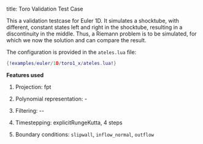title: Toro Validation Test Case

This a validation testcase for Euler 1D. It simulates a shocktube, with
different, constant states left and right in the shocktube, resulting in a
discontinuity in the middle.
Thus, a Riemann problem is to be simulated, for which we now the solution and
can compare the result.

The configuration is provided in the `ateles.lua` file:

```lua
{!examples/euler/1D/toro1_x/ateles.lua!}
```

**Features used**

1. Projection: fpt

2. Polynomial representation: -

3. Filtering: --

4. Timestepping: explicitRungeKutta, 4 steps

5. Boundary conditions: `slipwall`, `inflow_normal`, `outflow`
